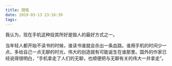 ```yaml
---
title: 随笔
date: 2019-03-13 23:16:39
tags:
---
```


我认为，现在手机这种投其所好是毁人的最好方式之一。



当年轻人都开始不读书的时候，谁读书谁就会杀出一条血路。谁用手机的时间少一点，多给自己一点无聊的时光，伟大的创造就有可能诞生在谁那里。国外的作家已经说得很明白，“手机拿走了人们的无聊，也顺便把与无聊有关的伟大一并拿走”。
